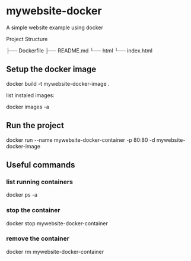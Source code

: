 # mywebsite-docker
A simple website example using docker

Project Structure

├── Dockerfile
├── README.md
└── html
    └── index.html

## Setup the docker image

docker build -t mywebsite-docker-image .

list instaled images: 

docker images -a
## Run the project

docker run --name mywebsite-docker-container -p 80:80 -d mywebsite-docker-image 

## Useful commands
### list running containers

docker ps -a

### stop the container

docker stop mywebsite-docker-container

### remove the container 

docker rm mywebsite-docker-container
